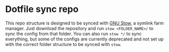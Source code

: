 # Dotfile sync repo

This repo structure is designed to be synced with [GNU Stow](https://www.gnu.org/software/stow/), a symlink farm manager. Just download the repository and run `stow <FOLDER_NAME>/` to sync the config from that folder. You can also run `stow */` to sync everything, but some of the configs are currently deprecated and not set up with the correct folder structure to be synced with `stow`.
